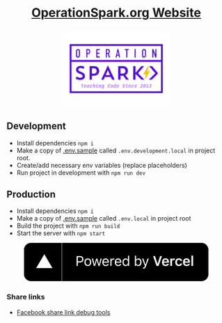 <h1 align='center'>
  <a href='https://operationspark.org' target='_blank'>
    <p><b>OperationSpark.org Website</b></p>
    <img src='public/images/og-banner.png' width='250px'>
  </a>
</h1>

## Development

- Install dependencies `npm i`
- Make a copy of [.env.sample](.env.sample) called `.env.development.local` in project root.
- Create/add necessary env variables (replace placeholders)
- Run project in development with `npm run dev`

## Production

- Install dependencies `npm i`
- Make a copy of [.env.sample](.env.sample) called `.env.local` in project root
- Build the project with `npm run build`
- Start the server with `npm start`

<p align='center'>
  <a href='https://vercel.com/?utm_source=operation-spark&utm_campaign=oss' target='_blank' >
    <img src='public/images/logos/etc/vercel_banner.svg' />
  </a>
</p>

### Share links

- [Facebook share link debug tools](https://developers.facebook.com/tools/debug/?q=https%3A%2F%2Fwww.operationspark.org%2FgetInvolved%2Fdonate)
